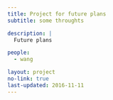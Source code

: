 ```yaml
---
title: Project for future plans
subtitle: some throughts

description: |
  Future plans

people:
  - wang

layout: project
no-link: true
last-updated: 2016-11-11
---
```

